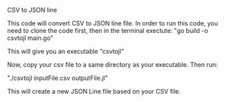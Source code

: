 CSV to JSON line

This code will convert CSV to JSON line file. In order to run this code, you need to clone the code first, then in the terminal exectute:
"go build -o csvtojl main.go"

This will give you an executable "csvtojl"

Now, copy your csv file to a same directory as your executable. Then run:

"./csvtojl inputFile.csv outputFile.jl"

This will create a new JSON Line file based on your CSV file.